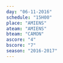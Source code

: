 ```yaml
---
day: "06-11-2016"
schedule: "15H00"
place: "AMIENS"
ateam: "AMIENS"
bteam: "CAMON"
ascore: "4"
bscore: "7"
season: "2016-2017"
---
```

